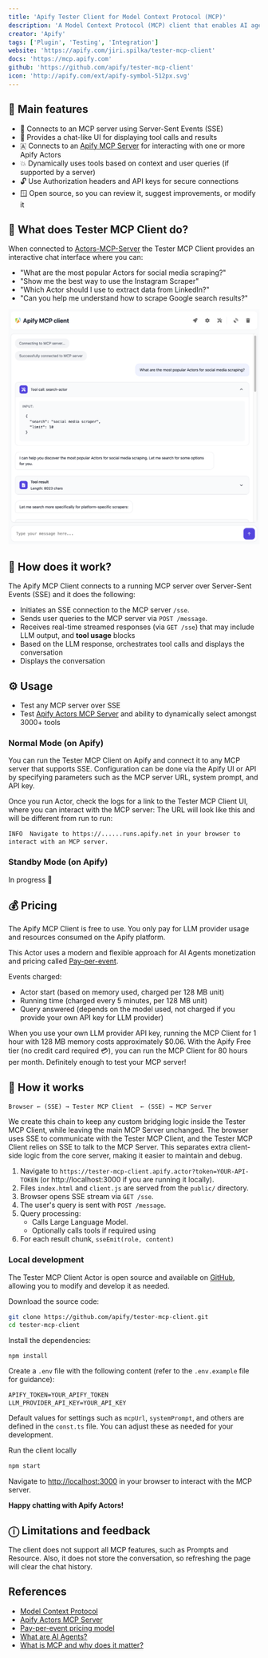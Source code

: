 ```yaml
---
title: 'Apify Tester Client for Model Context Protocol (MCP)'
description: 'A Model Context Protocol (MCP) client that enables AI agents to access and utilize 5,000+ ready-made Apify Actors for extracting data from websites, social media, search engines, online maps, and more.'
creator: 'Apify'
tags: ['Plugin', 'Testing', 'Integration']
website: 'https://apify.com/jiri.spilka/tester-mcp-client'
docs: 'https://mcp.apify.com'
github: 'https://github.com/apify/tester-mcp-client'
icon: 'http://apify.com/ext/apify-symbol-512px.svg'
---
```



## 🚀 Main features

- 🔌 Connects to an MCP server using Server-Sent Events (SSE)
- 💬 Provides a chat-like UI for displaying tool calls and results
- 🇦 Connects to an [Apify MCP Server](https://apify.com/apify/actors-mcp-server) for interacting with one or more Apify Actors
- 💥 Dynamically uses tools based on context and user queries (if supported by a server)
- 🔓 Use Authorization headers and API keys for secure connections
- 🪟 Open source, so you can review it, suggest improvements, or modify it

## 🎯 What does Tester MCP Client do?

When connected to [Actors-MCP-Server](https://apify.com/apify/actors-mcp-server) the Tester MCP Client provides an interactive chat interface where you can:

- "What are the most popular Actors for social media scraping?"
- "Show me the best way to use the Instagram Scraper"
- "Which Actor should I use to extract data from LinkedIn?"
- "Can you help me understand how to scrape Google search results?"

![Tester-MCP-client-screenshot](https://raw.githubusercontent.com/apify/tester-mcp-client/refs/heads/main/docs/chat-ui.png)

## 📖 How does it work?

The Apify MCP Client connects to a running MCP server over Server-Sent Events (SSE) and it does the following:

- Initiates an SSE connection to the MCP server `/sse`.
- Sends user queries to the MCP server via `POST /message`.
- Receives real-time streamed responses (via `GET /sse`) that may include LLM output, and **tool usage** blocks
- Based on the LLM response, orchestrates tool calls and displays the conversation
- Displays the conversation

## ⚙️ Usage

- Test any MCP server over SSE
- Test [Apify Actors MCP Server](https://apify.com/apify/actors-mcp-server) and ability to dynamically select amongst 3000+ tools

### Normal Mode (on Apify)

You can run the Tester MCP Client on Apify and connect it to any MCP server that supports SSE.
Configuration can be done via the Apify UI or API by specifying parameters such as the MCP server URL, system prompt, and API key.

Once you run Actor, check the logs for a link to the Tester MCP Client UI, where you can interact with the MCP server:
The URL will look like this and will be different from run to run:
```shell
INFO  Navigate to https://......runs.apify.net in your browser to interact with an MCP server.
```

### Standby Mode (on Apify)

In progress 🚧

## 💰 Pricing

The Apify MCP Client is free to use. You only pay for LLM provider usage and resources consumed on the Apify platform.

This Actor uses a modern and flexible approach for AI Agents monetization and pricing called [Pay-per-event](https://docs.apify.com/sdk/js/docs/guides/pay-per-event).

Events charged:
- Actor start (based on memory used, charged per 128 MB unit)
- Running time (charged every 5 minutes, per 128 MB unit)
- Query answered (depends on the model used, not charged if you provide your own API key for LLM provider)

When you use your own LLM provider API key, running the MCP Client for 1 hour with 128 MB memory costs approximately $0.06.
With the Apify Free tier (no credit card required 💳), you can run the MCP Client for 80 hours per month.
Definitely enough to test your MCP server!

## 📖 How it works

```plaintext
Browser ← (SSE) → Tester MCP Client  ← (SSE) → MCP Server
```
We create this chain to keep any custom bridging logic inside the Tester MCP Client, while leaving the main MCP Server unchanged.
The browser uses SSE to communicate with the Tester MCP Client, and the Tester MCP Client relies on SSE to talk to the MCP Server.
This separates extra client-side logic from the core server, making it easier to maintain and debug.

1. Navigate to `https://tester-mcp-client.apify.actor?token=YOUR-API-TOKEN` (or http://localhost:3000 if you are running it locally).
2. Files `index.html` and `client.js` are served from the `public/` directory.
3. Browser opens SSE stream via `GET /sse`.
4. The user's query is sent with `POST /message`.
5. Query processing:
    - Calls Large Language Model.
    - Optionally calls tools if required using
6. For each result chunk, `sseEmit(role, content)`


### Local development

The Tester MCP Client Actor is open source and available on [GitHub](https://github.com/apify/rag-web-browser), allowing you to modify and develop it as needed.

Download the source code:

```bash
git clone https://github.com/apify/tester-mcp-client.git
cd tester-mcp-client
```
Install the dependencies:
```shell
npm install
```

Create a `.env` file with the following content (refer to the `.env.example` file for guidance):

```plaintext
APIFY_TOKEN=YOUR_APIFY_TOKEN
LLM_PROVIDER_API_KEY=YOUR_API_KEY
```

Default values for settings such as `mcpUrl`, `systemPrompt`, and others are defined in the `const.ts` file. You can adjust these as needed for your development.

Run the client locally

```bash
npm start
```

Navigate to [http://localhost:3000](http://localhost:3000) in your browser to interact with the MCP server.

**Happy chatting with Apify Actors!**

## ⓘ Limitations and feedback

The client does not support all MCP features, such as Prompts and Resource.
Also, it does not store the conversation, so refreshing the page will clear the chat history.

## References

- [Model Context Protocol](https://modelcontextprotocol.org/)
- [Apify Actors MCP Server](https://apify.com/apify/actors-mcp-server)
- [Pay-per-event pricing model](https://docs.apify.com/sdk/js/docs/guides/pay-per-event)
- [What are AI Agents?](https://blog.apify.com/what-are-ai-agents/)
- [What is MCP and why does it matter?](https://blog.apify.com/what-is-model-context-protocol/)
